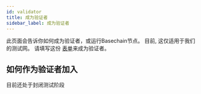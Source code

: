 ```yaml
---
id: validator
title: 成为验证者
sidebar_label: 成为验证者
---
```

此页面会告诉你如何成为验证者，或运行Basechain节点。 目前, 这仅适用于我们的测试网。 请填写这份 [表单](http://bit.ly/Loom_Validator_Form)来成为验证者。

## 如何作为验证者加入

目前还处于封闭测试阶段